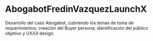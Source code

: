 # AbogabotFredinVazquezLaunchX
Desarrollo del caso Abogabot, cubriendo los temas de toma de requerimientos; creación del Buyer persona; identificación del público objetivo y UX/UI design. 
